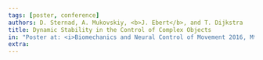 ```yaml
---
tags: [poster, conference]
authors: D. Sternad, A. Mukovskiy, <b>J. Ebert</b>, and T. Dijkstra
title: Dynamic Stability in the Control of Complex Objects
in: "Poster at: <i>Biomechanics and Neural Control of Movement 2016, Mt. Sterling, OH, June 12–17, 2016</i>"
extra:
---
```

